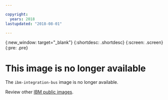 ```yaml
---

copyright:
  years: 2018
lastupdated: "2018-08-01"

---
```


{:new_window: target="_blank"}
{:shortdesc: .shortdesc}
{:screen: .screen}
{:pre: .pre}

# This image is no longer available

The `ibm-integration-bus` image is no longer available.

Review other [IBM public images](docs/services/RegistryImages/index.html#ibm_images).
